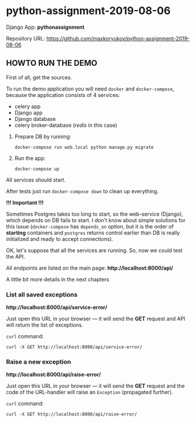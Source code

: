 # python-assignment-2019-08-06

Django App: **pythonassignment**

Repository URL: https://github.com/maxkoryukov/python-assignment-2019-08-06

## HOWTO RUN THE DEMO

First of all, get the sources.

To run the demo application you will need `docker` and `docker-compose`, because
the application consists of 4 services:

* celery app
* Django app
* Django database
* celery broker-database (_redis_ in this case)

1. Prepare DB by running:
	```
	docker-compose run web.local python manage.py migrate
	```
2. Run the app:
	```
	docker-compose up
	```

All services should start.

After tests just run `docker-compose down` to clean up everything.

**!!! Important !!!**

Sometimes Postgres takes too long to start, so the web-service (Django), which
depends on DB fails to start. I don't know about simple solutions for this
issue (`docker-compose` has `depends_on` option, but it is the order of
**starting** containers and `postgres` returns control earlier than DB is
really initialized and ready to accept connections).

OK, let's suppose that all the services are running. So, now we could test
the API.

All endpoints are listed on the main page: **http://localhost:8000/api/**

A little bit more details in the next chapters

### List all saved exceptions

**http://localhost:8000/api/service-error/**

Just open this URL in your browser — it will send the **GET** request and API
will return the list of exceptions.

`curl` command:

```
curl -X GET http://localhost:8000/api/service-error/
```

### Raise a new exception

**http://localhost:8000/api/raise-error/**

Just open this URL in your browser — it will send the **GET** request and the
code of the URL-handler will raise an `Exception` (propagated further).

`curl` command:

```
curl -X GET http://localhost:8000/api/raise-error/
```
